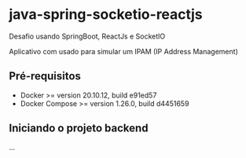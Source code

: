 # java-spring-socketio-reactjs

Desafio usando SpringBoot, ReactJs e SocketIO

Aplicativo com usado para simular um IPAM (IP Address Management)

## Pré-requisitos

* Docker >= version 20.10.12, build e91ed57
* Docker Compose >= version 1.26.0, build d4451659


## Iniciando o projeto backend
...